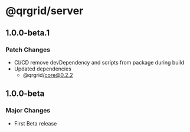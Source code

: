 # @qrgrid/server

## 1.0.0-beta.1

### Patch Changes

- CI/CD remove devDependency and scripts from package during build
- Updated dependencies
  - @qrgrid/core@0.2.2

## 1.0.0-beta

### Major Changes

- First Beta release
